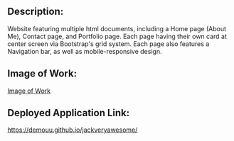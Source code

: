 ## Description:
Website featuring multiple html documents, including a Home page (About Me), Contact page, and Portfolio page. Each page having their own card at center screen via Bootstrap's grid system. Each page also features a Navigation bar, as well as mobile-responsive design.

## Image of Work:
[Image of Work](https://i.imgur.com/jMd51n9.png)

## Deployed Application Link:
https://demouu.github.io/jackveryawesome/